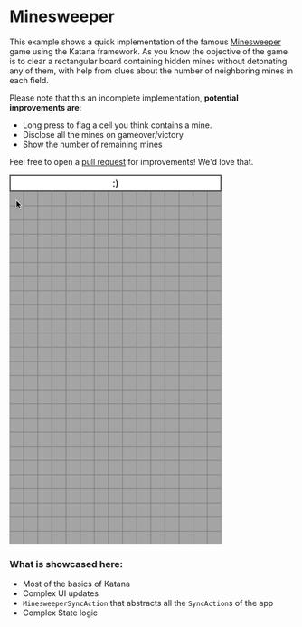 # Minesweeper

This example shows a quick implementation of the famous [Minesweeper](https://en.wikipedia.org/wiki/Minesweeper_(video_game)) game using the Katana framework. 
As you know the objective of the game is to clear a rectangular board containing hidden mines without detonating any of them, with help from clues about the number of neighboring mines in each field.

Please note that this an incomplete implementation, __potential improvements are__:

- Long press to flag a cell you think contains a mine.
- Disclose all the mines on gameover/victory
- Show the number of remaining mines

Feel free to open a [pull request](https://github.com/BendingSpoons/katana-swift/pulls) for improvements! We'd love that.



![](MinesweeperDemo.gif)



### What is showcased here:

- Most of the basics of Katana
- Complex UI updates
- `MinesweeperSyncAction` that abstracts all the `SyncAction`s of the app
- Complex State logic